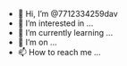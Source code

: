 - 👋 Hi, I’m @7712334259dav
- 👀 I’m interested in ...
- 🌱 I’m currently learning ...
- 💞️ I’m 
on ...
- 📫 How to reach me ...

<!---
7712334259dav/7712334259dav is a ✨ special ✨ repository because its `README.md` (this file) appears on your GitHub profile.
You can click the Preview link to take a look at your changes.
--->
